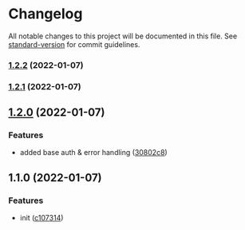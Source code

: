 # Changelog

All notable changes to this project will be documented in this file. See [standard-version](https://github.com/conventional-changelog/standard-version) for commit guidelines.

### [1.2.2](https://github.com/raffleberry/ticketing/compare/v1.2.1...v1.2.2) (2022-01-07)

### [1.2.1](https://github.com/raffleberry/ticketing/compare/v1.2.0...v1.2.1) (2022-01-07)

## [1.2.0](https://github.com/raffleberry/ticketing/compare/v1.1.0...v1.2.0) (2022-01-07)


### Features

* added base auth & error handling ([30802c8](https://github.com/raffleberry/ticketing/commit/30802c88b20c4eeeb406910e9a697ce00ba187ed))

## 1.1.0 (2022-01-07)


### Features

* init ([c107314](https://github.com/raffleberry/ticketing/commit/c10731476af7a0cde87ea504cb6a9f82f6d6983d))
